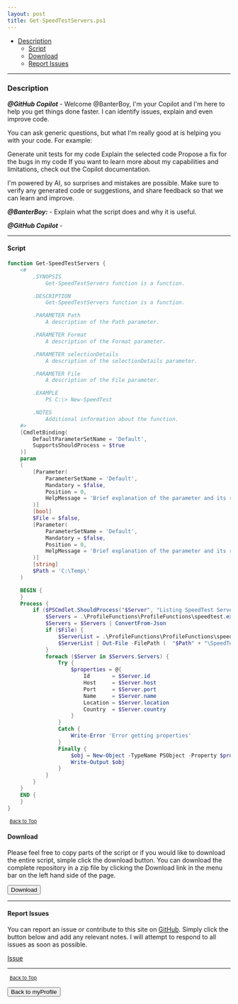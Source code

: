 ```yaml
---
layout: post
title: Get-SpeedTestServers.ps1
---
```


- [Description](#description)
  - [Script](#script)
  - [Download](#download)
  - [Report Issues](#report-issues)

---

### Description

**_@GitHub Copilot_** - Welcome @BanterBoy, I'm your Copilot and I'm here to help you get things done faster. I can identify issues, explain and even improve code.

You can ask generic questions, but what I'm really good at is helping you with your code. For example:

Generate unit tests for my code
Explain the selected code
Propose a fix for the bugs in my code
If you want to learn more about my capabilities and limitations, check out the Copilot documentation.

I'm powered by AI, so surprises and mistakes are possible. Make sure to verify any generated code or suggestions, and share feedback so that we can learn and improve.

**_@BanterBoy:_** - Explain what the script does and why it is useful.

**_@GitHub Copilot_** -

---

#### Script

```powershell
function Get-SpeedTestServers {
    <#
		.SYNOPSIS
			Get-SpeedTestServers function is a function.

		.DESCRIPTION
			Get-SpeedTestServers function is a function.

		.PARAMETER Path
			A description of the Path parameter.

		.PARAMETER Format
			A description of the Format parameter.

		.PARAMETER selectionDetails
			A description of the selectionDetails parameter.

		.PARAMETER File
			A description of the File parameter.

		.EXAMPLE
			PS C:\> New-SpeedTest

		.NOTES
			Additional information about the function.
	#>
    [CmdletBinding(
        DefaultParameterSetName = 'Default',
        SupportsShouldProcess = $true
    )]
    param
    (
        [Parameter(
            ParameterSetName = 'Default',
            Mandatory = $false,
            Position = 0,
            HelpMessage = 'Brief explanation of the parameter and its requirements/function'
        )]
        [bool]
        $File = $false,
        [Parameter(
            ParameterSetName = 'Default',
            Mandatory = $false,
            Position = 0,
            HelpMessage = 'Brief explanation of the parameter and its requirements/function'
        )]
        [string]
        $Path = 'C:\Temp\'
    )

    BEGIN {
    }
    Process {
        if ($PSCmdlet.ShouldProcess("$Server", "Listing SpeedTest Server...")) {
            $Servers = .\ProfileFunctions\ProfileFunctions\speedtest.exe --servers --format json-pretty
            $Servers = $Servers | ConvertFrom-Json
            if ($File) {
                $ServerList = .\ProfileFunctions\ProfileFunctions\speedtest.exe --servers --format json-pretty
                $ServerList | Out-File -FilePath (  "$Path" + "\SpeedTestServers-" + [datetime]::Now.ToString("dd-MM-yyyy-HH-mm-ss") + ".json") -Encoding utf8 -Force
            }
            foreach ($Server in $Servers.Servers) {
                Try {
                    $properties = @{
                        Id       = $Server.id
                        Host     = $Server.host
                        Port     = $Server.port
                        Name     = $Server.name
                        Location = $Server.location
                        Country  = $Server.country
                    }
                }
                Catch {
                    Write-Error 'Error getting properties'
                }
                Finally {
                    $obj = New-Object -TypeName PSObject -Property $properties
                    Write-Output $obj
                }
            }
        }
    }
    END {
    }
}
```

<span style="font-size:11px;"><a href="#"><i class="fas fa-caret-up" aria-hidden="true" style="color: white; margin-right:5px;"></i>Back to Top</a></span>

#### Download

Please feel free to copy parts of the script or if you would like to download the entire script, simple click the download button. You can download the complete repository in a zip file by clicking the Download link in the menu bar on the left hand side of the page.

<button class="btn" type="submit" onclick="window.open('/PowerShell/functions/myProfile/Get-SpeedTestServers.ps1')">
    <i class="fa fa-cloud-download-alt">
    </i>
        Download
</button>

---

#### Report Issues

You can report an issue or contribute to this site on <a href="https://github.com/BanterBoy/scripts-blog/issues">GitHub</a>. Simply click the button below and add any relevant notes. I will attempt to respond to all issues as soon as possible.

<!-- Place this tag where you want the button to render. -->

<a class="github-button" href="https://github.com/BanterBoy/scripts-blog/issues/new?title=Get-SpeedTestServers.ps1&body=There is a problem with this function. Please find details below." data-show-count="true" aria-label="Issue BanterBoy/scripts-blog on GitHub">Issue</a>

---

<span style="font-size:11px;"><a href="#"><i class="fas fa-caret-up" aria-hidden="true" style="color: white; margin-right:5px;"></i>Back to Top</a></span>

<a href="/menu/_pages/myProfile.html">
    <button class="btn">
        <i class='fas fa-reply'>
        </i>
            Back to myProfile
    </button>
</a>

[1]: http://ecotrust-canada.github.io/markdown-toc
[2]: https://github.com/googlearchive/code-prettify
